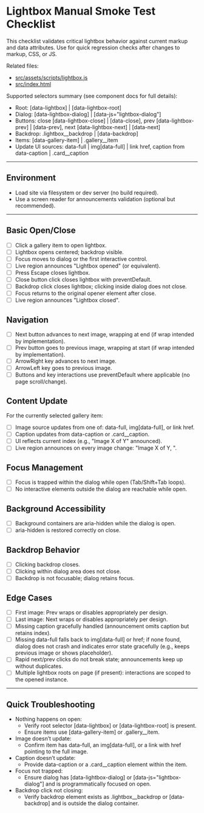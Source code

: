 # Lightbox Manual Smoke Test Checklist

This checklist validates critical lightbox behavior against current markup and data attributes. Use for quick regression checks after changes to markup, CSS, or JS.

Related files:
- [src/assets/scripts/lightbox.js](src/assets/scripts/lightbox.js:1)
- [src/index.html](src/index.html:1)

Supported selectors summary (see component docs for full details):
- Root: [data-lightbox] | [data-lightbox-root]
- Dialog: [data-lightbox-dialog] | [data-js="lightbox-dialog"]
- Buttons: close [data-lightbox-close] | [data-close], prev [data-lightbox-prev] | [data-prev], next [data-lightbox-next] | [data-next]
- Backdrop: .lightbox__backdrop | [data-backdrop]
- Items: [data-gallery-item] | .gallery__item
- Update UI sources: data-full | img[data-full] | link href, caption from data-caption | .card__caption

---

## Environment
- Load site via filesystem or dev server (no build required).
- Use a screen reader for announcements validation (optional but recommended).

---

## Basic Open/Close
- [ ] Click a gallery item to open lightbox.
- [ ] Lightbox opens centered; backdrop visible.
- [ ] Focus moves to dialog or the first interactive control.
- [ ] Live region announces "Lightbox opened" (or equivalent).
- [ ] Press Escape closes lightbox.
- [ ] Close button click closes lightbox with preventDefault.
- [ ] Backdrop click closes lightbox; clicking inside dialog does not close.
- [ ] Focus returns to the original opener element after close.
- [ ] Live region announces "Lightbox closed".

## Navigation
- [ ] Next button advances to next image, wrapping at end (if wrap intended by implementation).
- [ ] Prev button goes to previous image, wrapping at start (if wrap intended by implementation).
- [ ] ArrowRight key advances to next image.
- [ ] ArrowLeft key goes to previous image.
- [ ] Buttons and key interactions use preventDefault where applicable (no page scroll/change).

## Content Update
For the currently selected gallery item:
- [ ] Image source updates from one of: data-full, img[data-full], or link href.
- [ ] Caption updates from data-caption or .card__caption.
- [ ] UI reflects current index (e.g., "Image X of Y" announced).
- [ ] Live region announces on every image change: "Image X of Y, <Caption>".

## Focus Management
- [ ] Focus is trapped within the dialog while open (Tab/Shift+Tab loops).
- [ ] No interactive elements outside the dialog are reachable while open.

## Background Accessibility
- [ ] Background containers are aria-hidden while the dialog is open.
- [ ] aria-hidden is restored correctly on close.

## Backdrop Behavior
- [ ] Clicking backdrop closes.
- [ ] Clicking within dialog area does not close.
- [ ] Backdrop is not focusable; dialog retains focus.

## Edge Cases
- [ ] First image: Prev wraps or disables appropriately per design.
- [ ] Last image: Next wraps or disables appropriately per design.
- [ ] Missing caption gracefully handled (announcement omits caption but retains index).
- [ ] Missing data-full falls back to img[data-full] or href; if none found, dialog does not crash and indicates error state gracefully (e.g., keeps previous image or shows placeholder).
- [ ] Rapid next/prev clicks do not break state; announcements keep up without duplicates.
- [ ] Multiple lightbox roots on page (if present): interactions are scoped to the opened instance.

---

## Quick Troubleshooting
- Nothing happens on open:
  - Verify root selector [data-lightbox] or [data-lightbox-root] is present.
  - Ensure items use [data-gallery-item] or .gallery__item.
- Image doesn’t update:
  - Confirm item has data-full, an img[data-full], or a link with href pointing to the full image.
- Caption doesn’t update:
  - Provide data-caption or a .card__caption element within the item.
- Focus not trapped:
  - Ensure dialog has [data-lightbox-dialog] or [data-js="lightbox-dialog"] and is programmatically focused on open.
- Backdrop click not closing:
  - Verify backdrop element exists as .lightbox__backdrop or [data-backdrop] and is outside the dialog container.